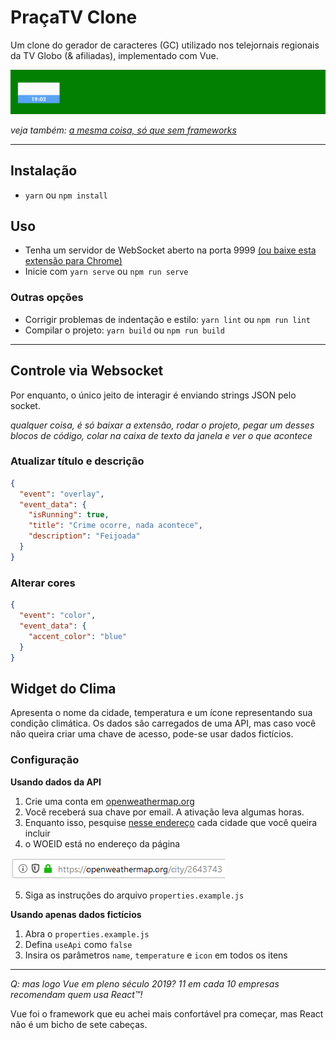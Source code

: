 # PraçaTV Clone

Um clone do gerador de caracteres (GC) utilizado nos telejornais regionais da TV Globo (& afiliadas), implementado com Vue.

![o clone em si](demo.gif)

*veja também: [a mesma coisa, só que sem frameworks](https://github.com/lucaspontoexe/pracatv-vanilla)*

---


## Instalação
- `yarn` ou `npm install`


## Uso
- Tenha um servidor de WebSocket aberto na porta 9999 [(ou baixe esta extensão para Chrome)](https://chrome.google.com/webstore/detail/websocket-server-test/pkbpddppnkjmlbgliipgmhjeialadokj)
- Inicie com `yarn serve` ou `npm run serve`

### Outras opções
- Corrigir problemas de indentação e estilo: `yarn lint` ou `npm run lint`
- Compilar o projeto: `yarn build` ou `npm run build`

---

## Controle via Websocket
Por enquanto, o único jeito de interagir é enviando strings JSON pelo socket.

*qualquer coisa, é só baixar a extensão, rodar o projeto, pegar um desses blocos de código, colar na caixa de texto da janela e ver o que acontece*

### Atualizar título e descrição

```json
{
  "event": "overlay",
  "event_data": {
    "isRunning": true,
    "title": "Crime ocorre, nada acontece",
    "description": "Feijoada"
  }
}
``` 

### Alterar cores

```json
{
  "event": "color",
  "event_data": {
    "accent_color": "blue"
  }
}
```

## Widget do Clima
Apresenta o nome da cidade, temperatura e um ícone representando sua condição climática.
Os dados são carregados de uma API, mas caso você não queira criar uma chave de acesso, pode-se usar dados fictícios.

### Configuração

**Usando dados da API**

1. Crie uma conta em [openweathermap.org](https://openweathermap.org)
2. Você receberá sua chave por email. A ativação leva algumas horas.
3. Enquanto isso, pesquise [nesse endereço](https://openweathermap.org/find) cada cidade que você queira incluir
4. o WOEID está no endereço da página

![o código fica no campo do endereço da página](woeid-image.png)

5. Siga as instruções do arquivo `properties.example.js`


**Usando apenas dados fictícios**

1. Abra o `properties.example.js`
2. Defina `useApi` como `false`
3. Insira os parâmetros `name`, `temperature` e `icon` em todos os itens

---

*Q: mas logo Vue em pleno século 2019? 11 em cada 10 empresas recomendam quem usa React™!*

Vue foi o framework que eu achei mais confortável pra começar, mas React não é um bicho de sete cabeças.
